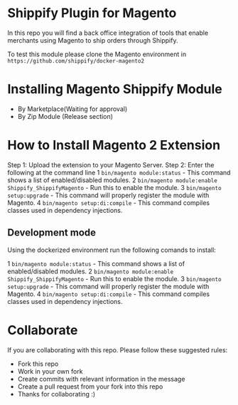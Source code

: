 # Shippify Plugin for Magento

In this repo you will find a back office integration of tools that enable merchants using Magento to ship orders through Shippify.

To test this module please clone the Magento environment in `https://github.com/shippify/docker-magento2`

# Installing Magento Shippify Module

- By Marketplace(Waiting for approval) 
- By Zip Module (Release section)

# How to Install Magento 2 Extension
  Step 1: Upload the extension to your Magento Server.
  Step 2: Enter the following at the command line
     1 `bin/magento module:status` - This command shows a list of enabled/disabled modules.
     2 `bin/magento module:enable Shippify_ShippifyMagento` - Run this to enable the module.
     3 `bin/magento setup:upgrade` - This command will properly register the module with Magento.
     4 `bin/magento setup:di:compile` - This command compiles classes used in dependency injections.

## Development mode

Using the dockerized environment run the following comands to install:

1 `bin/magento module:status` - This command shows a list of enabled/disabled modules.
2 `bin/magento module:enable Shippify_ShippifyMagento` - Run this to enable the module.
3 `bin/magento setup:upgrade` - This command will properly register the module with Magento.
4 `bin/magento setup:di:compile` - This command compiles classes used in dependency injections.


# Collaborate

If you are collaborating with this repo. Please follow these suggested rules:
  - Fork this repo
  - Work in your own fork
  - Create commits with relevant information in the message
  - Create a pull request from your fork into this repo
  - Thanks for collaborating :)
